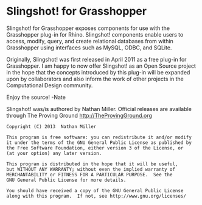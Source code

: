 Slingshot! for Grasshopper
=========

Slingshot! for Grasshopper exposes components for use with the Grasshopper plug-in for Rhino.  Slingshot! components enable users to access, modify, query, and create relational databases from within Grasshopper using interfaces such as MySQL, ODBC, and SQLite.  

Originally, Slingshot! was first released in April 2011 as a free plug-in for Grasshopper.  I am happy to now offer Slingshot! as an Open Source project in the hope that the concepts introduced by this plug-in will be expanded upon by collaborators and also inform the work of other projects in the Computational Design community.

Enjoy the source! -Nate

Slingshot! was/is authored by Nathan Miller.  Official releases are available through The Proving Ground http://TheProvingGround.org

    Copyright (C) 2013  Nathan Miller

    This program is free software: you can redistribute it and/or modify
    it under the terms of the GNU General Public License as published by
    the Free Software Foundation, either version 3 of the License, or
    (at your option) any later version.

    This program is distributed in the hope that it will be useful,
    but WITHOUT ANY WARRANTY; without even the implied warranty of
    MERCHANTABILITY or FITNESS FOR A PARTICULAR PURPOSE.  See the
    GNU General Public License for more details.

    You should have received a copy of the GNU General Public License
    along with this program.  If not, see http://www.gnu.org/licenses/
    
    
